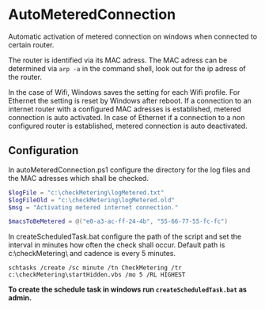 # AutoMeteredConnection
Automatic activation of metered connection on windows when connected to certain router.

The router is identified via its MAC adress. The MAC adress can be determined via ```arp -a``` in the command shell, look out for the ip adress of the router.

In the case of Wifi, Windows saves the setting for each Wifi profile. For Ethernet the setting is reset by Windows after reboot. If a connection to an internet router with a configured MAC adresses is established, metered connection is auto activated. In case of Ethernet if a connection to a non configured router is established, metered connection is auto deactivated.

## Configuration

In autoMeteredConnection.ps1 configure the directory for the log files and the MAC adresses which shall be checked.

``` PowerShell
$logFile = "c:\checkMetering\logMetered.txt" 
$logFileOld = "c:\checkMetering\logMetered.old"
$msg = "Activating metered internet connection."

$macsToBeMetered = @("e0-a3-ac-ff-24-4b", "55-66-77-55-fc-fc")
```

In createScheduledTask.bat configure the path of the script and set the interval in minutes how often the check shall occur. Default path is c:\checkMetering\ and cadence is every 5 minutes.

```schtasks /create /sc minute /tn CheckMetering /tr c:\checkMetering\startHidden.vbs /mo 5 /RL HIGHEST```

**To create the schedule task in windows run ```createScheduledTask.bat``` as admin.**


